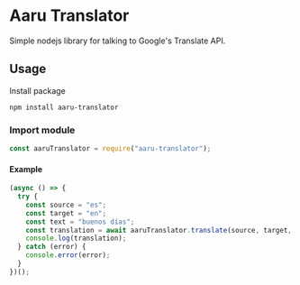# Aaru Translator

Simple nodejs library for talking to Google's Translate API.

## Usage

Install package

```node
npm install aaru-translator
```

### Import module

```js
const aaruTranslator = require("aaru-translator");
```

#### Example

```js
(async () => {
  try {
    const source = "es";
    const target = "en";
    const text = "buenos días";
    const translation = await aaruTranslator.translate(source, target, text);
    console.log(translation);
  } catch (error) {
    console.error(error);
  }
})();
```
